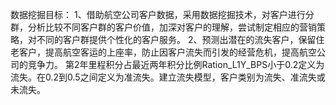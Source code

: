 数据挖掘目标：
1、借助航空公司客户数据，采用数据挖掘技术，对客户进行分群，分析比较不同客户群的客户价值，加深对客户的理解，尝试制定相应的营销策略，对不同的客户群提供个性化的客户服务。
2、预测出潜在的流失客户，保留住老客户，提高航空客运的上座率，防止因客户流失而引发的经营危机，提高航空公司的竞争力。
    第2年里程积分占最近两年积分比例Ration_L1Y_BPS小于0.2定义为流失。在0.2到0.5之间定义为准流失。建立流失模型，客户类别为流失、准流失或未流失。
